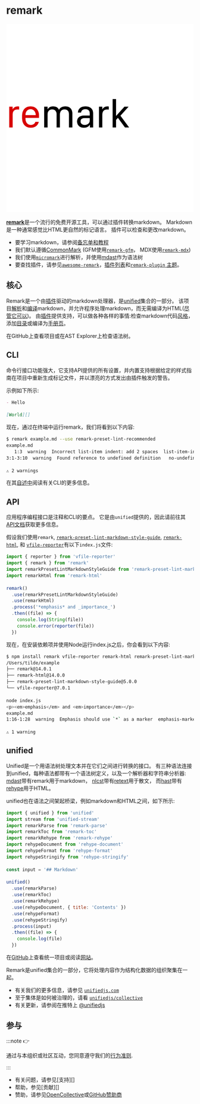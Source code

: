 # remark

[![remark][logo]][monorepo]

[**remark**][monorepo]是一个流行的免费开源工具，可以通过插件转换markdown。
Markdown是一种通常感觉比HTML更自然的标记语言。
插件可以检查和更改markdown。

- 要学习markdown，请参阅[备忘单和教程][cheat]
- 我们默认遵循[CommonMark][] (GFM使用[`remark-gfm`][remark-gfm]， MDX使用[`remark-mdx`][remark-mdx])
- 我们使用[`micromark`][micromark]进行解析，并使用[mdast][]作为语法树
- 要查找插件，请参见[`awesome-remark`][awesome]，[插件列表][plugins]和[`remark-plugin` 主题][topic]。

## 核心

Remark是一个由[插件](https://github.com/remarkjs/remark/blob/HEAD/doc/plugins.md#list-of-plugins)驱动的markdown处理器，是[unified](https://unifiedjs.com/)集合的一部分。
该项目[解析](https://github.com/remarkjs/remark/tree/HEAD/packages/remark-parse#readme)和[编译](https://github.com/remarkjs/remark/tree/HEAD/packages/remark-stringify#readme)markdown，并允许程序处理markdown，而无需编译为HTML([尽管它可以](https://github.com/remarkjs/remark-html))。
由[插件](https://github.com/remarkjs/remark/blob/HEAD/doc/plugins.md#list-of-plugins)提供支持，可以做各种各样的事情:检查markdown代码[风格](https://github.com/remarkjs/remark-lint)，添加[目录](https://github.com/remarkjs/remark-toc)或编译为[手册页](https://github.com/remarkjs/remark-man)。

在GitHub上查看项目或在AST Explorer上检查语法树。

## CLI

命令行接口功能强大，它支持API提供的所有设置，并内置支持根据给定的样式指南在项目中重新生成标记文件，并以漂亮的方式发出由插件触发的警告。

示例如下所示:

```md title='example.md'
- Hello

[World][]
```

现在，通过在终端中运行remark，我们将看到以下内容:

```sh
$ remark example.md --use remark-preset-lint-recommended
example.md
   1:3  warning  Incorrect list-item indent: add 2 spaces  list-item-indent
3:1-3:10  warning  Found reference to undefined definition   no-undefined-references

⚠ 2 warnings
```

在其[自述中](https://github.com/remarkjs/remark/tree/HEAD/packages/remark-cli)阅读有关CLI的更多信息。

## API

应用程序编程接口是注释和CLI的要点。
它是由`unified`提供的，因此请前往其[API文档](https://github.com/unifiedjs/unified#api)获取更多信息。

假设我们使用`remark`, [`remark-preset-lint-markdown-style-guide`](https://github.com/remarkjs/remark-lint/tree/HEAD/packages/remark-preset-lint-markdown-style-guide), [`remark-html`](https://github.com/remarkjs/remark-html), 和 [`vfile-reporter`](https://github.com/vfile/vfile-reporter)有以下`index.js`文件:

```js
import { reporter } from 'vfile-reporter'
import { remark } from 'remark'
import remarkPresetLintMarkdownStyleGuide from 'remark-preset-lint-markdown-style-guide'
import remarkHtml from 'remark-html'

remark()
  .use(remarkPresetLintMarkdownStyleGuide)
  .use(remarkHtml)
  .process('*emphasis* and _importance_')
  .then((file) => {
    console.log(String(file))
    console.error(reporter(file))
  })
```

现在，在安装依赖项并使用Node运行index.js之后，你会看到以下内容:

```sh
$ npm install remark vfile-reporter remark-html remark-preset-lint-markdown-style-guide
/Users/tilde/example
├── remark@14.0.1
├── remark-html@14.0.0
├── remark-preset-lint-markdown-style-guide@5.0.0
└── vfile-reporter@7.0.1

node index.js
<p><em>emphasis</em> and <em>importance</em></p>
example.md
1:16-1:28  warning  Emphasis should use `*` as a marker  emphasis-marker

⚠ 1 warning
```

## unified

Unified是一个用语法树处理文本并在它们之间进行转换的接口。
有三种语法连接到unified，每种语法都带有一个语法树定义，以及一个解析器和字符串分析器:
[mdast](https://github.com/syntax-tree/mdast)带有remark用于markdown，
[nlcst](https://github.com/syntax-tree/nlcst)带有[retext](https://github.com/retextjs/retext)用于散文，
而[hast](https://github.com/syntax-tree/hast)带有[rehype](https://github.com/rehypejs/rehype)用于HTML。

unified也在语法之间架起桥梁，例如markdown和HTML之间，如下所示:

```js title='index.js'
import { unified } from 'unified'
import stream from 'unified-stream'
import remarkParse from 'remark-parse'
import remarkToc from 'remark-toc'
import remarkRehype from 'remark-rehype'
import rehypeDocument from 'rehype-document'
import rehypeFormat from 'rehype-format'
import rehypeStringify from 'rehype-stringify'

const input = '## Markdown'

unified()
  .use(remarkParse)
  .use(remarkToc)
  .use(remarkRehype)
  .use(rehypeDocument, { title: 'Contents' })
  .use(rehypeFormat)
  .use(rehypeStringify)
  .process(input)
  .then((file) => {
    console.log(file)
  })
```

在[GitHub](https://github.com/unifiedjs/unified)上查看统一项目或阅读[网站](https://unifiedjs.com/)。

Remark是unified集合的一部分，它将处理内容作为结构化数据的组织聚集在一起。

- 有关我们的更多信息，请参见 [`unifiedjs.com`][site]
- 至于集体是如何被治理的，请看 [`unifiedjs/collective`][collective]
- 有关更新，请参阅在推特上 [@unifiedjs][twitter]

## 参与

:::note 👉

通过与本组织或社区互动，您同意遵守我们的[行为准则][coc].

:::

- 有关问题，请参见[支持][]
- 帮助，参见[贡献][]
- 赞助，请参见[OpenCollective][oc]或[GitHub赞助商][ghs]

[logo]: https://raw.githubusercontent.com/remarkjs/remark/1f338e72/logo.svg?sanitize=true
[monorepo]: https://github.com/remarkjs/remark
[commonmark]: https://commonmark.org
[remark-gfm]: https://github.com/remarkjs/remark-gfm
[remark-mdx]: https://github.com/mdx-js/mdx/tree/main/packages/remark-mdx
[cheat]: https://commonmark.org/help/
[micromark]: https://github.com/micromark/micromark
[mdast]: https://github.com/syntax-tree/mdast
[awesome]: https://github.com/remarkjs/awesome
[plugins]: https://github.com/remarkjs/remark/blob/main/doc/plugins.md#list-of-plugins
[topic]: https://github.com/topics/remark-plugin
[site]: https://unifiedjs.com
[twitter]: https://twitter.com/unifiedjs
[collective]: https://github.com/unifiedjs/collective
[coc]: https://github.com/remarkjs/.github/blob/main/code-of-conduct.md
[support]: https://github.com/remarkjs/.github/blob/main/support.md
[contribute]: https://github.com/remarkjs/.github/blob/main/contributing.md
[oc]: https://opencollective.com/unified
[ghs]: https://github.com/sponsors/unifiedjs
